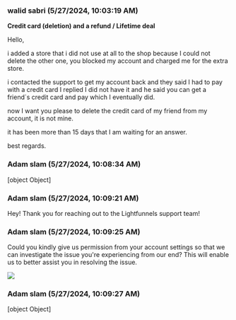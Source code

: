 ### walid sabri (5/27/2024, 10:03:19 AM)

**Credit card (deletion) and a refund / Lifetime deal**

Hello,

i added a store that i did not use at all to the shop because I could not
delete the other one, you blocked my account and charged me for the extra
store.

i contacted the support to get my account back and they said I had to pay
with a credit card I replied I did not have it and he said you can get a
friend`s credit card and pay which I  eventually did.

now I want you please to delete the credit card of my friend from my
account, it is not mine.

it has been more than 15 days that I am waiting for an answer.

best regards.

### Adam slam (5/27/2024, 10:08:34 AM)

[object Object]

### Adam slam (5/27/2024, 10:09:21 AM)

Hey!
Thank you for reaching out to the Lightfunnels support team!

### Adam slam (5/27/2024, 10:09:25 AM)

Could you kindly give us permission from your account settings so that we can investigate the issue you're experiencing from our end? This will enable us to better assist you in resolving the issue.


![](https://storage.crisp.chat/users/upload/operator/77cc42314787b400/d35cced9-c1a9-49e7-9b4b-827547_1r8fjjc.png)

### Adam slam (5/27/2024, 10:09:27 AM)

[object Object]
